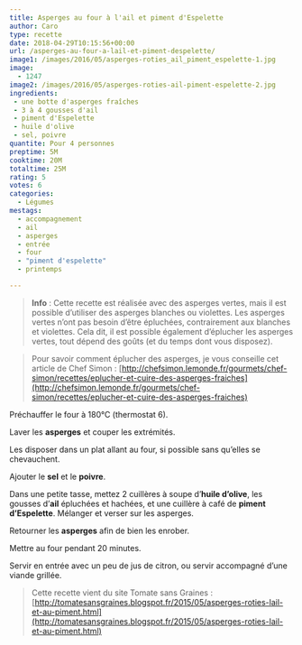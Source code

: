 ```yaml
---
title: Asperges au four à l'ail et piment d'Espelette
author: Caro
type: recette
date: 2018-04-29T10:15:56+00:00
url: /asperges-au-four-a-lail-et-piment-despelette/
image1: /images/2016/05/asperges-roties_ail_piment_espelette-1.jpg
image:
  - 1247
image2: /images/2016/05/asperges-roties-ail-piment-espelette-2.jpg
ingredients:
 - une botte d'asperges fraîches
 - 3 à 4 gousses d'ail
 - piment d'Espelette
 - huile d'olive
 - sel, poivre
quantite: Pour 4 personnes
preptime: 5M
cooktime: 20M
totaltime: 25M
rating: 5
votes: 6
categories:
  - Légumes
mestags:
  - accompagnement
  - ail
  - asperges
  - entrée
  - four
  - "piment d'espelette"
  - printemps

---
```

> **Info** : Cette recette est réalisée avec des asperges vertes, mais il est possible d&rsquo;utiliser des asperges blanches ou violettes. Les asperges vertes n&rsquo;ont pas besoin d&rsquo;être épluchées, contrairement aux blanches et violettes. Cela dit, il est possible également d&rsquo;éplucher les asperges vertes, tout dépend des goûts (et du temps dont vous disposez).

> Pour savoir comment éplucher des asperges, je vous conseille cet article de Chef Simon : [http://chefsimon.lemonde.fr/gourmets/chef-simon/recettes/eplucher-et-cuire-des-asperges-fraiches](http://chefsimon.lemonde.fr/gourmets/chef-simon/recettes/eplucher-et-cuire-des-asperges-fraiches)

Préchauffer le four à 180°C (thermostat 6).

Laver les **asperges** et couper les extrémités.

Les disposer dans un plat allant au four, si possible sans qu&rsquo;elles se chevauchent.

Ajouter le **sel** et le **poivre**.

Dans une petite tasse, mettez 2 cuillères à soupe d&rsquo;**huile d&rsquo;olive**, les gousses d&rsquo;**ail** épluchées et hachées, et une cuillère à café de **piment d&rsquo;Espelette**. Mélanger et verser sur les asperges.

Retourner les **asperges** afin de bien les enrober.

Mettre au four pendant 20 minutes.

Servir en entrée avec un peu de jus de citron, ou servir accompagné d&rsquo;une viande grillée.

> Cette recette vient du site Tomate sans Graines : [http://tomatesansgraines.blogspot.fr/2015/05/asperges-roties-lail-et-au-piment.html](http://tomatesansgraines.blogspot.fr/2015/05/asperges-roties-lail-et-au-piment.html)
